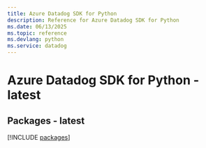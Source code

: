 ```yaml
---
title: Azure Datadog SDK for Python
description: Reference for Azure Datadog SDK for Python
ms.date: 06/13/2025
ms.topic: reference
ms.devlang: python
ms.service: datadog
---
```

# Azure Datadog SDK for Python - latest
## Packages - latest
[!INCLUDE [packages](datadog-index.md)]